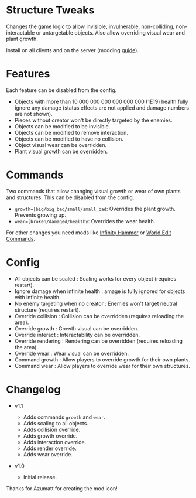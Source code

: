 # Structure Tweaks

Changes the game logic to allow invisible, invulnerable, non-colliding, non-interactable or untargetable objects. Also allow overriding visual wear and plant growth.

Install on all clients and on the server (modding [guide](https://youtu.be/L9ljm2eKLrk)).

# Features

Each feature can be disabled from the config.

- Objects with more than 10 000 000 000 000 000 000 (1E19) health fully ignore any damage (status effects are not applied and damage numbers are not shown).
- Pieces without creator won't be directly targeted by the enemies.
- Objects can be modified to be invisible.
- Objects can be modified to remove interaction.
- Objects can be modified to have no collision.
- Object visual wear can be overridden.
- Plant visual growth can be overridden.

# Commands

Two commands that allow changing visual growth or wear of own plants and structures. This can be disabled from the config.

- `growth=[big/big_bad/small/small_bad`: Overrides the plant growth. Prevents growing up.
- `wear=[broken/damaged/healthy`: Overrides the wear health.

For other changes you need mods like [Infinity Hammer](https://valheim.thunderstore.io/package/JereKuusela/Infinity_Hammer/) or [World Edit Commands](https://valheim.thunderstore.io/package/JereKuusela/World_Edit_Commands/).

# Config

- All objects can be scaled : Scaling works for every object (requires restart).
- Ignore damage when infinite health : amage is fully ignored for objects with infinite health.
- No enemy targeting when no creator : Enemies won't target neutral structure (requires restart).
- Override collision : Collision can be overridden (requires reloading the area).
- Override growth : Growth visual can be overridden.
- Override interact : Interactability can be overridden.
- Override rendering : Rendering can be overridden (requires reloading the area).
- Override wear : Wear visual can be overridden.
- Command growth : Allow players to override growth for their own plants.
- Command wear : Allow players to override wear for their own structures.

# Changelog

- v1.1
	- Adds commands `growth` and `wear`.
	- Adds scaling to all objects.
	- Adds collision override.
	- Adds growth override.
	- Adds interaction override..
	- Adds render override.
	- Adds wear override.

- v1.0
	- Initial release.

Thanks for Azumatt for creating the mod icon!